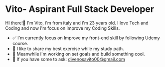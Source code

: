# Vito- Aspirant Full Stack Developer
HI there!👋 I'm Vito, i'm from italy and i'm 23 years old.
I love Tech and Coding and now i'm focus on improve my Coding Skills.

- ✅ I'm currently focus on Improve my front-end skill by following Udemy course.
- 🚀 I like to share my best exercise while my study path.
- 🌱 Meanwhile i'm working on set goals and build something cool.
- 💬 If you have some to ask: divenosavito00@gmail.com 
